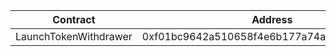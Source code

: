 | Contract              | Address                                    |
| --------------------- | ------------------------------------------ |
| LaunchTokenWithdrawer | 0xf01bc9642a510658f4e6b177a74a64c5504b3796 |
